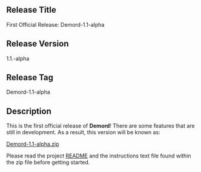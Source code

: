 ## Release Title

First Official Release: Demord-1.1-alpha

## Release Version

1.1.-alpha

## Release Tag

Demord-1.1-alpha

## Description

This is the first official release of **Demord**! There are some features that are still in development. As a result, this version will be known as:

[Demord-1.1-alpha.zip](https://github.com/dEhiN/Demord/files/14551970/Demord-1.1-alpha.zip)

Please read the project [README](https://github.com/dEhiN/Demord) and the instructions text file found within the zip file before getting started.
